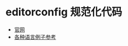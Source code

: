 # editorconfig 规范化代码

* [官网](http://editorconfig.org/)
* [各种语言例子参考](https://github.com/editorconfig/editorconfig/wiki/Projects-Using-EditorConfig)

